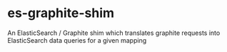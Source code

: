 # es-graphite-shim
An ElasticSearch / Graphite shim which translates graphite requests into ElasticSearch data queries for a given mapping
